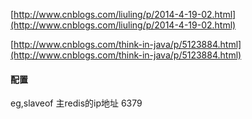 [http://www.cnblogs.com/liuling/p/2014-4-19-02.html](http://www.cnblogs.com/liuling/p/2014-4-19-02.html)

[http://www.cnblogs.com/think-in-java/p/5123884.html](http://www.cnblogs.com/think-in-java/p/5123884.html)

#### 配置

eg,slaveof 主redis的ip地址 6379

